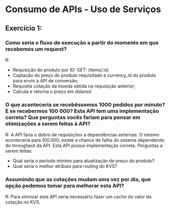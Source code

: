 # Consumo de APIs - Uso de Serviços

## Exercício 1:

### Como seria o fluxo de execução a partir do momento em que recebemos um request?
R: 
- Requisição do produto por ID: GET: /items/:id;
- Captação do preço do produto requisitado e currency_id do produto para envio a API de conversão;
- Requisita cotação da moeda obtida na requisição anterior;
- Calcula e retorna o preço em dólares!

### O que aconteceria se recebêssemos 1000 pedidos por minuto? E se recebermos 100 000? Esta API tem uma implementação correta? Que perguntas vocês fariam para pensar em otimizações a serem feitas à API?

R: A API faria o dobro de requisições a dependências externas. O mesmo aconteceria para 100.000, existe a chance de falha do sistema dependendo do throughput da API.
Esta API possui implementação correta. 
Perguntas a serem feitas:
- Qual seria o período mínimo para atualização de preço do produto?
- Qual seria o melhor atributo para routing do KVS?

### Assumindo que as cotações mudam uma vez por dia, que opção podemos tomar para melhorar esta API?
R: Para otimizar esta API seria necessário fazer um cache do valor da cotação no KVS. 